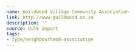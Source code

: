 ```yaml
---
name: Guildwood Village Community Association
link: http://www.guildwood.on.ca
description: ''
source: bulk import
tags:
- type/neighbourhood-association
---
```


<!-- Community added via bulk import -->

